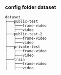 ### config folder dataset    
    dataset
    ├───public-test                       
    │   ├───frame-video 
    │   ├───video
    ├───public-test-2                       
    │   ├───frame-video 
    │   ├───video 
    ├───private-test                       
    |   ├───frame-video 
    |   ├───video
    ├───train                       
    |   ├───frame-video 
    |   ├───video

